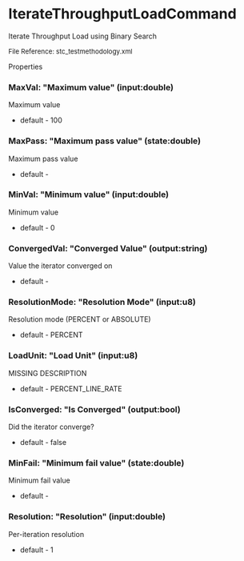 # IterateThroughputLoadCommand

Iterate Throughput Load using Binary Search

<font size="2">File Reference: stc_testmethodology.xml</font>

<text>Properties</text>

### MaxVal: "Maximum value" (input:double)

Maximum value

* default - 100
### MaxPass: "Maximum pass value" (state:double)

Maximum pass value

* default - 
### MinVal: "Minimum value" (input:double)

Minimum value

* default - 0
### ConvergedVal: "Converged Value" (output:string)

Value the iterator converged on

* default - 
### ResolutionMode: "Resolution Mode" (input:u8)

Resolution mode (PERCENT or ABSOLUTE)

* default - PERCENT
### LoadUnit: "Load Unit" (input:u8)

MISSING DESCRIPTION

* default - PERCENT_LINE_RATE
### IsConverged: "Is Converged" (output:bool)

Did the iterator converge?

* default - false
### MinFail: "Minimum fail value" (state:double)

Minimum fail value

* default - 
### Resolution: "Resolution" (input:double)

Per-iteration resolution

* default - 1
